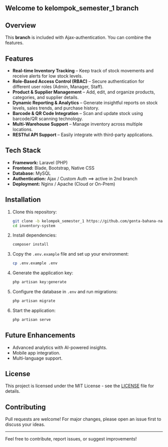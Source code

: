 ## Welcome to kelompok_semester_1 branch

## Overview
This **branch** is included with Ajax-authentication. You can combine the features.

## Features
- **Real-time Inventory Tracking** – Keep track of stock movements and receive alerts for low stock levels.
- **Role-Based Access Control (RBAC)** – Secure authentication for different user roles (Admin, Manager, Staff).
- **Product & Supplier Management** – Add, edit, and organize products, categories, and supplier details.
- **Dynamic Reporting & Analytics** – Generate insightful reports on stock levels, sales trends, and purchase history.
- **Barcode & QR Code Integration** – Scan and update stock using barcode/QR scanning technology.
- **Multi-Warehouse Support** – Manage inventory across multiple locations.
- **RESTful API Support** – Easily integrate with third-party applications.

## Tech Stack
- **Framework:** Laravel (PHP)
- **Frontend:** Blade, Bootstrap, Native CSS
- **Database:** MySQL
- **Authentication:** Ajax / Custom Auth ==> active in 2nd branch
- **Deployment:** Nginx / Apache (Cloud or On-Prem)

## Installation
1. Clone this repository:
   ```sh
   git clone -b kelompok_semester_1 https://github.com/genta-bahana-nagari/sinvent24.git
   cd inventory-system
   ```
2. Install dependencies:
   ```sh
   composer install
   ```
3. Copy the `.env.example` file and set up your environment:
   ```sh
   cp .env.example .env
   ```
4. Generate the application key:
   ```sh
   php artisan key:generate
   ```
5. Configure the database in `.env` and run migrations:
   ```sh
   php artisan migrate
   ```
6. Start the application:
   ```sh
   php artisan serve
   ```

## Future Enhancements
- Advanced analytics with AI-powered insights.
- Mobile app integration.
- Multi-language support.

## License
This project is licensed under the MIT License - see the [LICENSE](LICENSE) file for details.

## Contributing
Pull requests are welcome! For major changes, please open an issue first to discuss your ideas.

---
Feel free to contribute, report issues, or suggest improvements!
